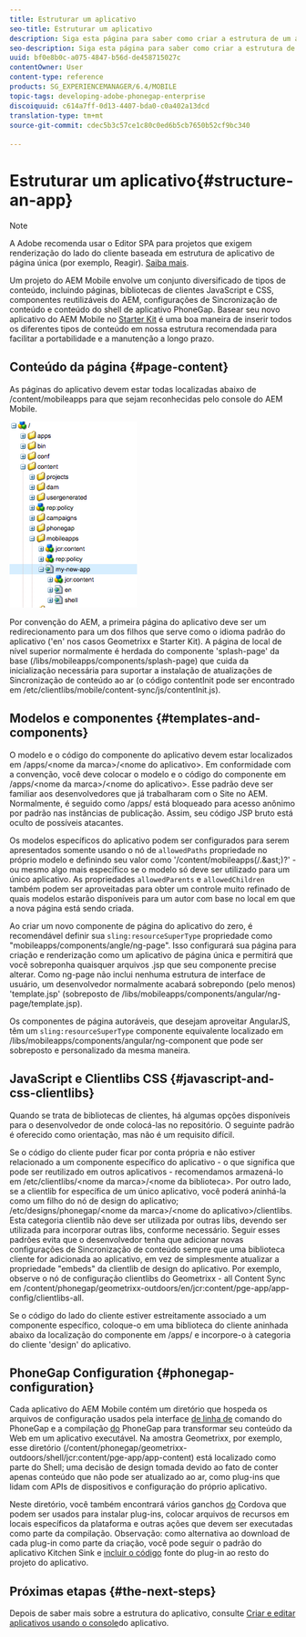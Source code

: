 ```yaml
---
title: Estruturar um aplicativo
seo-title: Estruturar um aplicativo
description: Siga esta página para saber como criar a estrutura de um aplicativo. Esta página descreve como estruturar modelos e componentes junto com informações sobre JavaScript e CSS Clientlibs.
seo-description: Siga esta página para saber como criar a estrutura de um aplicativo. Esta página descreve como estruturar modelos e componentes junto com informações sobre JavaScript e CSS Clientlibs.
uuid: bf0e8b0c-a075-4847-b56d-de458715027c
contentOwner: User
content-type: reference
products: SG_EXPERIENCEMANAGER/6.4/MOBILE
topic-tags: developing-adobe-phonegap-enterprise
discoiquuid: c614a7ff-0d13-4407-bda0-c0a402a13dcd
translation-type: tm+mt
source-git-commit: cdec5b3c57ce1c80c0ed6b5cb7650b52cf9bc340

---
```



# Estruturar um aplicativo{#structure-an-app}

>[!NOTE]
>
>A Adobe recomenda usar o Editor SPA para projetos que exigem renderização do lado do cliente baseada em estrutura de aplicativo de página única (por exemplo, Reagir). [Saiba mais](/help/sites-developing/spa-overview.md).

Um projeto do AEM Mobile envolve um conjunto diversificado de tipos de conteúdo, incluindo páginas, bibliotecas de clientes JavaScript e CSS, componentes reutilizáveis do AEM, configurações de Sincronização de conteúdo e conteúdo do shell de aplicativo PhoneGap. Basear seu novo aplicativo do AEM Mobile no [Starter Kit](https://github.com/Adobe-Marketing-Cloud-Apps/aem-phonegap-starter-kit) é uma boa maneira de inserir todos os diferentes tipos de conteúdo em nossa estrutura recomendada para facilitar a portabilidade e a manutenção a longo prazo.

## Conteúdo da página {#page-content}

As páginas do aplicativo devem estar todas localizadas abaixo de /content/mobileapps para que sejam reconhecidas pelo console do AEM Mobile.

![chlimage_1-52](assets/chlimage_1-52.png)

Por convenção do AEM, a primeira página do aplicativo deve ser um redirecionamento para um dos filhos que serve como o idioma padrão do aplicativo (&#39;en&#39; nos casos Geometrixx e Starter Kit). A página de local de nível superior normalmente é herdada do componente &#39;splash-page&#39; da base (/libs/mobileapps/components/splash-page) que cuida da inicialização necessária para suportar a instalação de atualizações de Sincronização de conteúdo ao ar (o código contentInit pode ser encontrado em /etc/clientlibs/mobile/content-sync/js/contentInit.js).

## Modelos e componentes {#templates-and-components}

O modelo e o código do componente do aplicativo devem estar localizados em /apps/&lt;nome da marca>/&lt;nome do aplicativo>. Em conformidade com a convenção, você deve colocar o modelo e o código do componente em /apps/&lt;nome da marca>/&lt;nome do aplicativo>. Esse padrão deve ser familiar aos desenvolvedores que já trabalharam com o Site no AEM. Normalmente, é seguido como /apps/ está bloqueado para acesso anônimo por padrão nas instâncias de publicação. Assim, seu código JSP bruto está oculto de possíveis atacantes.

Os modelos específicos do aplicativo podem ser configurados para serem apresentados somente usando o nó de `allowedPaths` propriedade no próprio modelo e definindo seu valor como &#39;/content/mobileapps(/.&amp;ast;)?&#39; - ou mesmo algo mais específico se o modelo só deve ser utilizado para um único aplicativo. As propriedades `allowedParents` e `allowedChildren` também podem ser aproveitadas para obter um controle muito refinado de quais modelos estarão disponíveis para um autor com base no local em que a nova página está sendo criada.

Ao criar um novo componente de página do aplicativo do zero, é recomendável definir sua `sling:resourceSuperType` propriedade como &quot;mobileapps/components/angle/ng-page&quot;. Isso configurará sua página para criação e renderização como um aplicativo de página única e permitirá que você sobreponha quaisquer arquivos .jsp que seu componente precise alterar. Como ng-page não inclui nenhuma estrutura de interface de usuário, um desenvolvedor normalmente acabará sobrepondo (pelo menos) &#39;template.jsp&#39; (sobreposto de /libs/mobileapps/components/angular/ng-page/template.jsp).

Os componentes de página autoráveis, que desejam aproveitar AngularJS, têm um `sling:resourceSuperType` componente equivalente localizado em /libs/mobileapps/components/angular/ng-component que pode ser sobreposto e personalizado da mesma maneira.

## JavaScript e Clientlibs CSS {#javascript-and-css-clientlibs}

Quando se trata de bibliotecas de clientes, há algumas opções disponíveis para o desenvolvedor de onde colocá-las no repositório. O seguinte padrão é oferecido como orientação, mas não é um requisito difícil.

Se o código do cliente puder ficar por conta própria e não estiver relacionado a um componente específico do aplicativo - o que significa que pode ser reutilizado em outros aplicativos - recomendamos armazená-lo em /etc/clientlibs/&lt;nome da marca>/&lt;nome da biblioteca>. Por outro lado, se a clientlib for específica de um único aplicativo, você poderá aninhá-la como um filho do nó de design do aplicativo; /etc/designs/phonegap/&lt;nome da marca>/&lt;nome do aplicativo>/clientlibs. Esta categoria clientlib não deve ser utilizada por outras libs, devendo ser utilizada para incorporar outras libs, conforme necessário. Seguir esses padrões evita que o desenvolvedor tenha que adicionar novas configurações de Sincronização de conteúdo sempre que uma biblioteca cliente for adicionada ao aplicativo, em vez de simplesmente atualizar a propriedade &quot;embeds&quot; da clientlib de design do aplicativo. Por exemplo, observe o nó de configuração clientlibs do Geometrixx - all Content Sync em /content/phonegap/geometrixx-outdoors/en/jcr:content/pge-app/app-config/clientlibs-all.

Se o código do lado do cliente estiver estreitamente associado a um componente específico, coloque-o em uma biblioteca do cliente aninhada abaixo da localização do componente em /apps/ e incorpore-o à categoria do cliente &#39;design&#39; do aplicativo.

## PhoneGap Configuration {#phonegap-configuration}

Cada aplicativo do AEM Mobile contém um diretório que hospeda os arquivos de configuração usados pela interface [de linha de](https://github.com/phonegap/phonegap-cli) comando do PhoneGap e a compilação [do](https://build.phonegap.com/) PhoneGap para transformar seu conteúdo da Web em um aplicativo executável. Na amostra Geometrixx, por exemplo, esse diretório (/content/phonegap/geometrixx-outdoors/shell/jcr:content/pge-app/app-content) está localizado como parte do Shell; uma decisão de design tomada devido ao fato de conter apenas conteúdo que não pode ser atualizado ao ar, como plug-ins que lidam com APIs de dispositivos e configuração do próprio aplicativo.

Neste diretório, você também encontrará vários ganchos [do](https://cordova.apache.org/docs/en/edge/guide_appdev_hooks_index.md.html#Hooks%20Guide) Cordova que podem ser usados para instalar plug-ins, colocar arquivos de recursos em locais específicos da plataforma e outras ações que devem ser executadas como parte da compilação. Observação: como alternativa ao download de cada plug-in como parte da criação, você pode seguir o padrão do aplicativo Kitchen Sink e [incluir o código](https://github.com/blefebvre/aem-phonegap-kitchen-sink/tree/master/content/src/main/content/jcr_root/content/phonegap/kitchen-sink/shell/_jcr_content/pge-app/app-content/phonegap/plugins) fonte do plug-in ao resto do projeto do aplicativo.

## Próximas etapas {#the-next-steps}

Depois de saber mais sobre a estrutura do aplicativo, consulte [Criar e editar aplicativos usando o console](/help/mobile/phonegap-apps-console.md)do aplicativo.
